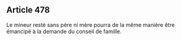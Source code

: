 Article 478
----
Le mineur resté sans père ni mère pourra de la même manière être émancipé à la
demande du conseil de famille.
